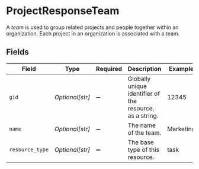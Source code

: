 # ProjectResponseTeam

A *team* is used to group related projects and people together within an organization. Each project in an organization is associated with a team.


## Fields

| Field                                                    | Type                                                     | Required                                                 | Description                                              | Example                                                  |
| -------------------------------------------------------- | -------------------------------------------------------- | -------------------------------------------------------- | -------------------------------------------------------- | -------------------------------------------------------- |
| `gid`                                                    | *Optional[str]*                                          | :heavy_minus_sign:                                       | Globally unique identifier of the resource, as a string. | 12345                                                    |
| `name`                                                   | *Optional[str]*                                          | :heavy_minus_sign:                                       | The name of the team.                                    | Marketing                                                |
| `resource_type`                                          | *Optional[str]*                                          | :heavy_minus_sign:                                       | The base type of this resource.                          | task                                                     |